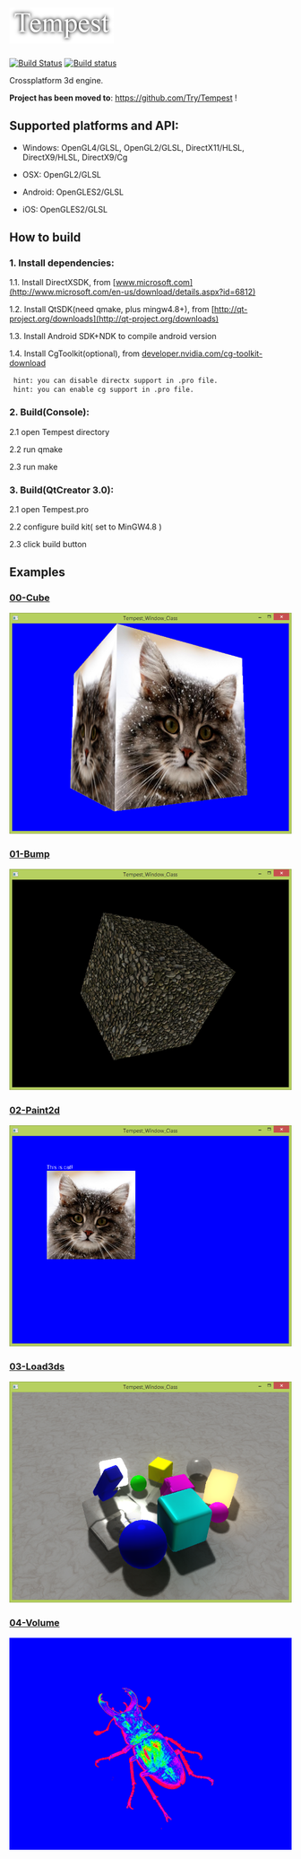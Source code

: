 ![Tempest Logo](https://raw.githubusercontent.com/enotio/Tempest/master/doc_src/icon.png)
=
[![Build Status](https://travis-ci.org/enotio/Tempest.svg?branch=master)](https://travis-ci.org/enotio/Tempest)
[![Build status](https://ci.appveyor.com/api/projects/status/e8v457k9tfuk511m?svg=true)](https://ci.appveyor.com/project/Try/Tempest)

Crossplatform 3d engine.

**Project has been moved to**: https://github.com/Try/Tempest !



## Supported platforms and API:

* Windows: OpenGL4/GLSL, OpenGL2/GLSL, DirectX11/HLSL, DirectX9/HLSL, DirectX9/Cg

* OSX: OpenGL2/GLSL

* Android: OpenGLES2/GLSL

* iOS: OpenGLES2/GLSL

## How to build

### 1. Install dependencies:


 1.1. Install DirectXSDK,             from [www.microsoft.com](http://www.microsoft.com/en-us/download/details.aspx?id=6812)

 1.2. Install QtSDK(need qmake, plus mingw4.8+), from [http://qt-project.org/downloads](http://qt-project.org/downloads)

 1.3. Install Android SDK+NDK to compile android version

 1.4. Install CgToolkit(optional),              from [developer.nvidia.com/cg-toolkit-download](http://developer.nvidia.com/cg-toolkit-download)

     hint: you can disable directx support in .pro file.
     hint: you can enable cg support in .pro file.

### 2. Build(Console):
 2.1 open Tempest directory

 2.2 run qmake

 2.3 run make

### 3. Build(QtCreator 3.0):
 2.1 open Tempest.pro

 2.2 configure build kit( set to MinGW4.8 )

 2.3 click build button

## Examples

### [00-Cube](https://github.com/enotio/Tempest/tree/master/Examples/Cube)
![example-01-cube](https://raw.githubusercontent.com/enotio/Tempest/master/doc_src/screens/cube.png)

### [01-Bump](https://github.com/enotio/Tempest/tree/master/Examples/Bump)
![example-02-bump](https://raw.githubusercontent.com/enotio/Tempest/master/doc_src/screens/bump.png)

### [02-Paint2d](https://github.com/enotio/Tempest/tree/master/Examples/Painting2d)
![example-03-paint2d](https://raw.githubusercontent.com/enotio/Tempest/master/doc_src/screens/paint2d.png)

### [03-Load3ds](https://github.com/enotio/Tempest/tree/master/Examples/Load3ds)
![example-04-bump](https://raw.githubusercontent.com/enotio/Tempest/master/doc_src/screens/load3ds.png)

### [04-Volume](https://github.com/enotio/Tempest/tree/master/Examples/Volume)
![example-04-bump](https://raw.githubusercontent.com/enotio/Tempest/master/doc_src/screens/volume.png)



